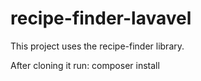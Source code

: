 recipe-finder-lavavel
=====================

This project uses the recipe-finder library.

After cloning it run:
composer install

